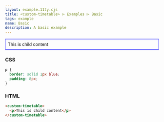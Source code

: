 ```yaml
---
layout: example.11ty.cjs
title: <custom-timetable> ⌲ Examples ⌲ Basic
tags: example
name: Basic
description: A basic example
---
```


<style>
  custom-timetable p {
    border: solid 1px blue;
    padding: 8px;
  }
</style>
<custom-timetable>
  <p>This is child content</p>
</custom-timetable>

<h3>CSS</h3>

```css
p {
  border: solid 1px blue;
  padding: 8px;
}
```

<h3>HTML</h3>

```html
<custom-timetable>
  <p>This is child content</p>
</custom-timetable>
```
